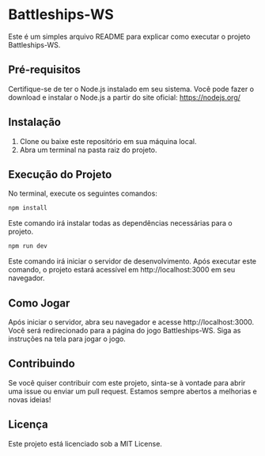 # Battleships-WS
Este é um simples arquivo README para explicar como executar o projeto Battleships-WS.

## Pré-requisitos
Certifique-se de ter o Node.js instalado em seu sistema. Você pode fazer o download e instalar o Node.js a partir do site oficial: https://nodejs.org/

## Instalação
1. Clone ou baixe este repositório em sua máquina local.
2. Abra um terminal na pasta raiz do projeto.

## Execução do Projeto
No terminal, execute os seguintes comandos:

```bash
npm install
```
Este comando irá instalar todas as dependências necessárias para o projeto.

```bash
npm run dev
```
Este comando irá iniciar o servidor de desenvolvimento. Após executar este comando, o projeto estará acessível em http://localhost:3000 em seu navegador.

## Como Jogar
Após iniciar o servidor, abra seu navegador e acesse http://localhost:3000. Você será redirecionado para a página do jogo Battleships-WS. Siga as instruções na tela para jogar o jogo.

## Contribuindo
Se você quiser contribuir com este projeto, sinta-se à vontade para abrir uma issue ou enviar um pull request. Estamos sempre abertos a melhorias e novas ideias!

## Licença
Este projeto está licenciado sob a MIT License.